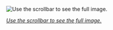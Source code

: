 
![Use the scrollbar to see the full image.](https://upload.wikimedia.org/wikipedia/commons/thumb/8/8b/Sesshu_-_Haboku-Sansui_-_complete.jpg/450px-Sesshu_-_Haboku-Sansui_-_complete.jpg)

*[Use the scrollbar to see the full image.](https://wikipedia.org/wiki/File:Sesshu_-_Haboku-Sansui_-_complete.jpg)*
